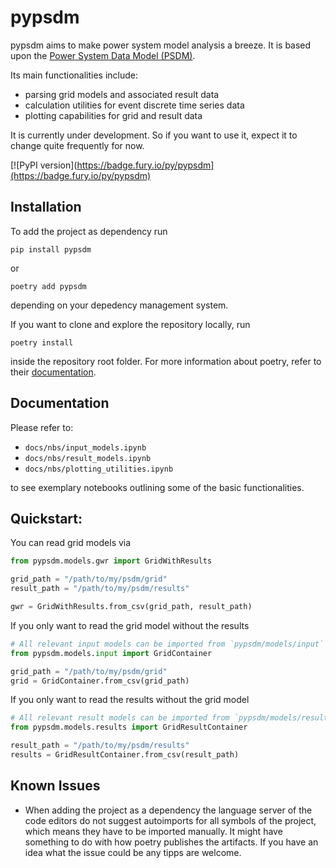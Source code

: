 # pypsdm

pypsdm aims to make power system model analysis a breeze. It is based upon the [Power System Data Model (PSDM)](https://github.com/ie3-institute/PowerSystemDataModel). 

Its main functionalities include:

- parsing grid models and associated result data
- calculation utilities for event discrete time series data 
- plotting capabilities for grid and result data

It is currently under development. So if you want to use it, expect it to change quite frequently for now.

[![PyPI version](https://badge.fury.io/py/pypsdm](https://badge.fury.io/py/pypsdm)

## Installation

To add the project as dependency run 
```console
pip install pypsdm
```
or 
```console
poetry add pypsdm
```
depending on your depedency management system. 

If you want to clone and explore the repository locally, run
```console
poetry install 
```
inside the repository root folder.
For more information about poetry, refer to their [documentation](https://python-poetry.org/docs/).

## Documentation

Please refer to:

- `docs/nbs/input_models.ipynb`
- `docs/nbs/result_models.ipynb`
- `docs/nbs/plotting_utilities.ipynb`

to see exemplary notebooks outlining some of the basic functionalities.

## Quickstart:

You can read grid models via

```python
from pypsdm.models.gwr import GridWithResults

grid_path = "/path/to/my/psdm/grid"
result_path = "/path/to/my/psdm/results"

gwr = GridWithResults.from_csv(grid_path, result_path)
```

If you only want to read the grid model without the results 

```python
# All relevant input models can be imported from `pypsdm/models/input`
from pypsdm.models.input import GridContainer

grid_path = "/path/to/my/psdm/grid"
grid = GridContainer.from_csv(grid_path)
```

If you only want to read the results without the grid model

```python
# All relevant result models can be imported from `pypsdm/models/result`
from pypsdm.models.results import GridResultContainer

result_path = "/path/to/my/psdm/results"
results = GridResultContainer.from_csv(result_path)
```

## Known Issues

- When adding the project as a dependency the language server of the code editors do not 
suggest autoimports for all symbols of the project, which means they have to be imported
manually. It might  have something to do with how poetry publishes the artifacts. If you
have an idea what the issue could be any tipps are welcome.
